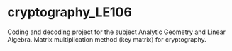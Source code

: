 # cryptography_LE106
Coding and decoding project for the subject Analytic Geometry and Linear Algebra. Matrix multiplication method (key matrix) for cryptography.
